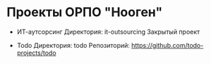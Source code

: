 
Проекты ОРПО "Нооген"
=====================

- ИТ-аутсорсинг
  Директория: it-outsourcing
  Закрытый проект 

- Todo
  Директория: todo
  Репозиторий: https://github.com/todo-projects/todo
